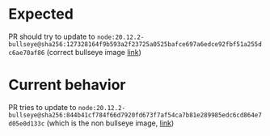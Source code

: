 # Expected
PR should try to update to `node:20.12.2-bullseye@sha256:127328164f9b593a2f23725a0525bafce697a6edce92fbf51a255dc6ae70af86` (correct bullseye image [link](https://hub.docker.com/layers/library/node/20.12.2-bullseye/images/sha256-sha256:127328164f9b593a2f23725a0525bafce697a6edce92fbf51a255dc6ae70af86?context=explore))

# Current behavior
PR tries to update to `node:20.12.2-bullseye@sha256:844b41cf784f66d7920fd673f7af54ca7b81e289985edc6cd864e7d05e0d133c` (which is the non bullseye image, [link](https://hub.docker.com/layers/library/node/20.12.2/images/sha256-844b41cf784f66d7920fd673f7af54ca7b81e289985edc6cd864e7d05e0d133c?context=explore))
